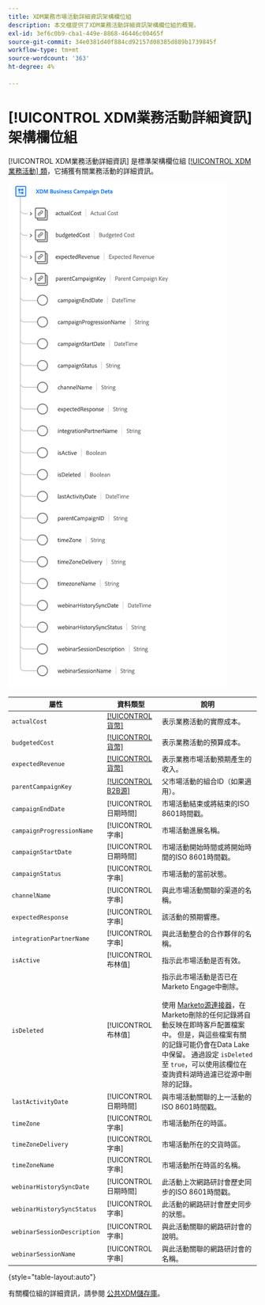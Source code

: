```yaml
---
title: XDM業務市場活動詳細資訊架構欄位組
description: 本文檔提供了XDM業務活動詳細資訊架構欄位組的概覽。
exl-id: 3ef6c0b9-cba1-449e-8868-46446c00465f
source-git-commit: 34e0381d40f884cd92157d08385d889b1739845f
workflow-type: tm+mt
source-wordcount: '363'
ht-degree: 4%

---
```


# [!UICONTROL XDM業務活動詳細資訊] 架構欄位組

[!UICONTROL XDM業務活動詳細資訊] 是標準架構欄位組 [[!UICONTROL XDM業務活動] 類](../../classes/b2b/business-campaign.md)，它捕獲有關業務活動的詳細資訊。

![XDM業務活動詳細資訊欄位組的結構，如UI中所示](../../images/field-groups/b2b/business-campaign-details.png)

| 屬性 | 資料類型 | 說明 |
| --- | --- | --- |
| `actualCost` | [[!UICONTROL 貨幣]](../../data-types/currency.md) | 表示業務活動的實際成本。 |
| `budgetedCost` | [[!UICONTROL 貨幣]](../../data-types/currency.md) | 表示業務活動的預算成本。 |
| `expectedRevenue` | [[!UICONTROL 貨幣]](../../data-types/currency.md) | 表示業務市場活動預期產生的收入。 |
| `parentCampaignKey` | [[!UICONTROL B2B源]](../../data-types/b2b-source.md) | 父市場活動的組合ID（如果適用）。 |
| `campaignEndDate` | [!UICONTROL 日期時間] | 市場活動結束或將結束的ISO 8601時間戳。 |
| `campaignProgressionName` | [!UICONTROL 字串] | 市場活動進展名稱。 |
| `campaignStartDate` | [!UICONTROL 日期時間] | 市場活動開始時間或將開始時間的ISO 8601時間戳。 |
| `campaignStatus` | [!UICONTROL 字串] | 市場活動的當前狀態。 |
| `channelName` | [!UICONTROL 字串] | 與此市場活動關聯的渠道的名稱。 |
| `expectedResponse` | [!UICONTROL 字串] | 該活動的預期響應。 |
| `integrationPartnerName` | [!UICONTROL 字串] | 與此活動整合的合作夥伴的名稱。 |
| `isActive` | [!UICONTROL 布林值] | 指示此市場活動是否有效。 |
| `isDeleted` | [!UICONTROL 布林值] | 指示此市場活動是否已在Marketo Engage中刪除。<br><br>使用 [Marketo源連接器](../../../sources/connectors/adobe-applications/marketo/marketo.md)，在Marketo刪除的任何記錄將自動反映在即時客戶配置檔案中。 但是，與這些檔案有關的記錄可能仍會在Data Lake中保留。 通過設定 `isDeleted` 至 `true`，可以使用該欄位在查詢資料湖時過濾已從源中刪除的記錄。 |
| `lastActivityDate` | [!UICONTROL 日期時間] | 與市場活動關聯的上一活動的ISO 8601時間戳。 |
| `timeZone` | [!UICONTROL 字串] | 市場活動所在的時區。 |
| `timeZoneDelivery` | [!UICONTROL 字串] | 市場活動所在的交貨時區。 |
| `timeZoneName` | [!UICONTROL 字串] | 市場活動所在時區的名稱。 |
| `webinarHistorySyncDate` | [!UICONTROL 日期時間] | 此活動上次網路研討會歷史同步的ISO 8601時間戳。 |
| `webinarHistorySyncStatus` | [!UICONTROL 字串] | 此活動的網路研討會歷史同步的狀態。 |
| `webinarSessionDescription` | [!UICONTROL 字串] | 與此活動關聯的網路研討會的說明。 |
| `webinarSessionName` | [!UICONTROL 字串] | 與此活動關聯的網路研討會的名稱。 |

{style="table-layout:auto"}

有關欄位組的詳細資訊，請參閱 [公共XDM儲存庫](https://github.com/adobe/xdm/blob/master/components/fieldgroups/campaign/campaign-details.schema.json)。
